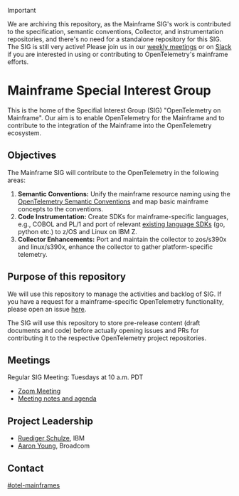 > [!IMPORTANT] 
> We are archiving this repository, as the Mainframe SIG's work is contributed to the specification, semantic conventions, Collector, and instrumentation repositories, and there's no need for a standalone repository for this SIG. The SIG is still very active! Please join us in our [weekly meetings](https://github.com/open-telemetry/community?tab=readme-ov-file#specification-sigs) or on [Slack](https://cloud-native.slack.com/archives/C05PXDFTCPJ) if you are interested in using or contributing to OpenTelemetry's mainframe efforts.

# Mainframe Special Interest Group
This is the home of the Specifial Interest Group (SIG) "OpenTelemetry on Mainframe". 
Our aim is to enable OpenTelemetry for the Mainframe and to contribute to the integration of the Mainframe into the OpenTelemetry ecosystem.

## Objectives
The Mainframe SIG will contribute to the OpenTelemetry in the following areas:
1. **Semantic Conventions:** Unify the mainframe resource naming using the [OpenTelemetry Semantic Conventions](https://opentelemetry.io/docs/specs/semconv/) and map basic mainframe concepts to the conventions. 
2. **Code Instrumentation:** Create SDKs for mainframe-specific languages, e.g., COBOL and PL/1 and port of relevant [existing language SDKs](https://opentelemetry.io/docs/languages/) (go, python etc.) to z/OS and Linux on IBM Z.
3. **Collector Enhancements:** Port and maintain the collector to zos/s390x and linux/s390x, enhance the collector to gather platform-specific telemetry.

## Purpose of this repository

We will use this repository to manage the activities and backlog of SIG. If you have a request for a mainframe-specific OpenTelemetry functionality, please open an issue [here](https://github.com/open-telemetry/sig-mainframe/issues).

The SIG will use this repository to store pre-release content (draft documents and code) before actually opening issues and PRs for contributing it to the respective OpenTelemetry project repositories. 

## Meetings

Regular SIG Meeting: Tuesdays at 10 a.m. PDT
- [Zoom Meeting](https://zoom.us/j/96213920701?pwd=NnRFemhtWUJFeEhvRU5Wbk5TKzY5QT09)
- [Meeting notes and agenda](https://docs.google.com/document/d/14p-bpofozTL4n3jy6HZH_TKjoOXvog18G1HBRqq6liE/edit#heading=h.pss2tdsd549w)

## Project Leadership
- [Ruediger Schulze](https://github.com/rrschulze), IBM 
- [Aaron Young](https://github.com/youngaaronm), Broadcom

## Contact
[#otel-mainframes](https://cloud-native.slack.com/archives/C05PXDFTCPJ)
